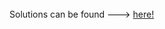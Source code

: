 <br>
Solutions can be found ---> <a href="https://github.com/ashumeow/Computational-NeuroScience/tree/master/Week-2/Quiz/Programming/solutions/mathlab">here!</a>
<br>
